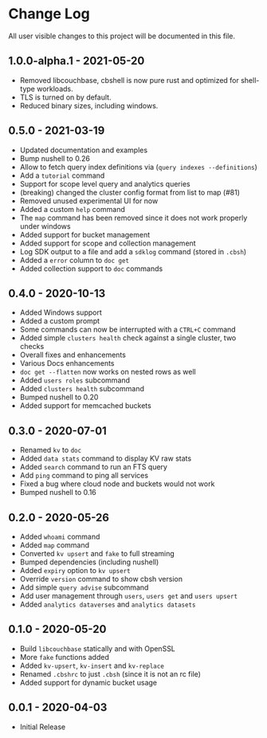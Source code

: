 # Change Log

All user visible changes to this project will be documented in this file.

## 1.0.0-alpha.1 - 2021-05-20

 - Removed libcouchbase, cbshell is now pure rust and optimized for shell-type workloads.
 - TLS is turned on by default.
 - Reduced binary sizes, including windows.

## 0.5.0 - 2021-03-19

 - Updated documentation and examples
 - Bump nushell to 0.26
 - Allow to fetch query index definitions via (`query indexes --definitions`)
 - Add a `tutorial` command
 - Support for scope level query and analytics queries
 - (breaking) changed the cluster config format from list to map (#81)
 - Removed unused experimental UI for now
 - Added a custom `help` command
 - The `map` command has been removed since it does not work properly under windows
 - Added support for bucket management
 - Added support for scope and collection management
 - Log SDK output to a file and add a `sdklog` command (stored in `.cbsh`)
 - Added a `error` column to `doc get`
 - Added collection support to `doc` commands

## 0.4.0 - 2020-10-13

 - Added Windows support
 - Added a custom prompt
 - Some commands can now be interrupted with a `CTRL+C` command
 - Added simple `clusters health` check against a single cluster, two checks
 - Overall fixes and enhancements
 - Various Docs enhancements
 - `doc get --flatten` now works on nested rows as well
 - Added `users roles` subcommand
 - Added `clusters health` subcommand
 - Bumped nushell to 0.20
 - Added support for memcached buckets

## 0.3.0 - 2020-07-01

 - Renamed `kv` to `doc`
 - Added `data stats` command to display KV raw stats
 - Added `search` command to run an FTS query
 - Add `ping` command to ping all services
 - Fixed a bug where cloud node and buckets would not work
 - Bumped nushell to 0.16

## 0.2.0 - 2020-05-26

 - Added `whoami` command
 - Added `map` command
 - Converted `kv upsert` and `fake` to full streaming
 - Bumped dependencies (including nushell)
 - Added `expiry` option to `kv upsert`
 - Override `version` command to show cbsh version
 - Add simple `query advise` subcommand
 - Add user management through `users`, `users get` and `users upsert`
 - Added `analytics dataverses` and `analytics datasets`

## 0.1.0 - 2020-05-20

 * Build `libcouchbase` statically and with OpenSSL
 * More `fake` functions added
 * Added `kv-upsert`, `kv-insert` and `kv-replace`
 * Renamed `.cbshrc` to just  `.cbsh` (since it is not an rc file)
 * Added support for dynamic bucket usage

## 0.0.1 - 2020-04-03

 * Initial Release
